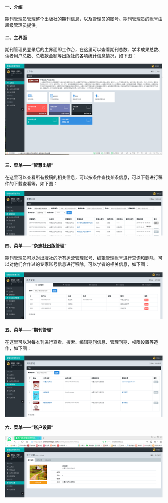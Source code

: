#### 一、介绍

期刊管理员管理整个出版社的期刊信息，以及管理员的账号。期刊管理员的账号由超级管理员提供。

#### 二、主界面

期刊管理员登录后的主界面即工作台，在这里可以查看期刊总数、学术成果总数、读者用户总数、总收款金额等出版社的各项统计信息情况，如下图：

![](/assets/期刊管理员主界面.png)

#### 三、菜单——“智慧出版”

在这里可以查看所有投稿的相关信息，可以按条件查找某条信息，可以下载进行稿件的下载查看等，如下图：

![](/assets/期刊管理员智慧出版.png)

#### 四、菜单——“杂志社出版管理”

期刊管理员可以对出版社的所有运营管理账号、编辑管理账号进行查询和删除，可以对他们合作过的专家账号信息进行移除，可以学者的相关信息，如下图：

![](/assets/期刊管理员杂志社成员.png)

#### 五、菜单——“期刊管理”

在这里可以对每本刊进行查看、搜索、编辑期刊信息、管理刊期、权限设置等造作，如下图：

![](/assets/期刊管理员期刊管理.png)

#### 六、菜单——“账户设置”

![](/assets/期刊管理员账号设置.png)

